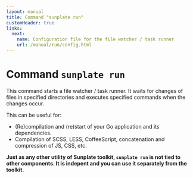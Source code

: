 ```yaml
---
layout: manual
title: Command "sunplate run"
customHeader: true
links:
  next:
    name: Configuration file for the file watcher / task runner
    url: /manual/run/config.html
---
```

# Command `sunplate run`
This command starts a file watcher / task runner.
It waits for changes of files in specified directories and executes specified commands
when the changes occur.

This can be useful for:

* (Re)compilation and (re)start of your Go application and its dependencies.
* Compilation of SCSS, LESS, CoffeeScript, concatenation and compression of JS, CSS, etc.

**Just as any other utility of Sunplate toolkit, `sunplate run` is not tied to other components.
It is indepent and you can use it separately from the toolkit.**
